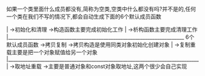 如果一个类里面什么成员都没有,简称为空类,空类中什么都没有吗?并不是的,任何一个类在我们不写的情况下,都会自动生成下面的6个默认成员函数


|                 ->初始化和清理      ->构造函数主要完成初始化工作
|                                    ->析构函数主要完成清理工作
|________________________________________________________________________
6个默认成员函数   ->拷贝复制          ->拷贝构造是使用同类对象初始化创建对象
|                                    ->复制重载主要是把一个对象赋值给另一个对象
|______________________________________________________________________________
|                ->取地址重载         ->主要是普通对象和const对象取地址,这两个很少会自己实现